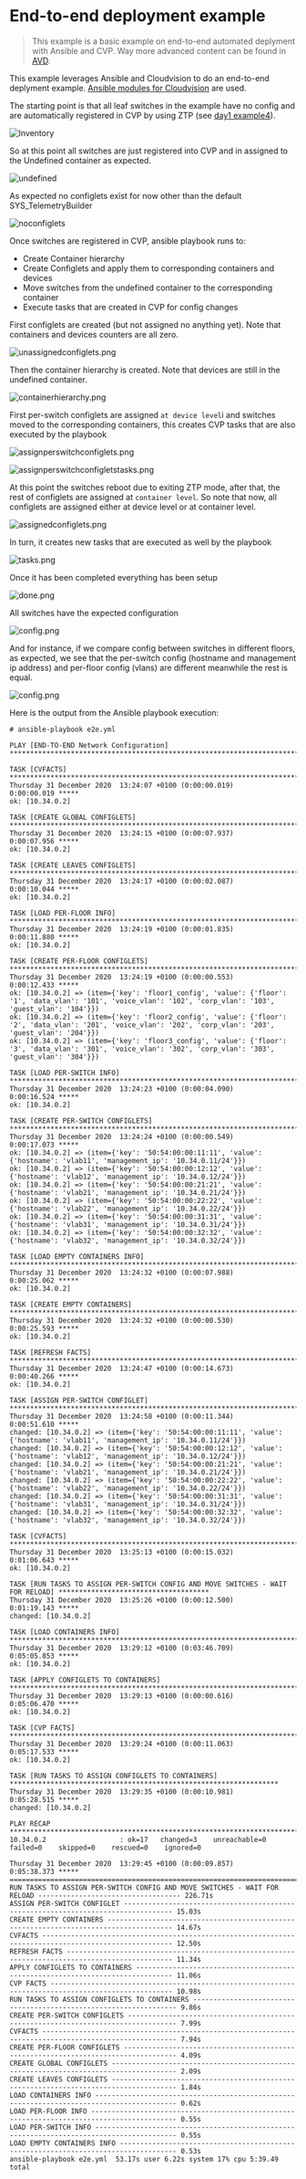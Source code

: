 # End-to-end deployment example

> This example is a basic example on end-to-end automated deplyment with Ansible and CVP. Way more advanced content can be found in [AVD](https://github.com/aristanetworks/ansible-avd).

This example leverages Ansible and Cloudvision to do an end-to-end deplyment example.
[Ansible modules for Cloudvision](https://github.com/aristanetworks/ansible-cvp) are used.

The starting point is that all leaf switches in the example have no config and are automatically registered in CVP by using ZTP (see [day1 example4](https://github.com/aristaiberia/automation101/tree/main/day1_ztp/example4_cloudvision)).

![Inventory](https://github.com/aristaiberia/automation101/blob/main/day1_ztp/example4_cloudvision/images/inventory.png)

So at this point all switches are just registered into CVP and in assigned to the Undefined container as expected.

![undefined](https://github.com/aristaiberia/automation101/blob/main/day3_ansible/example8_e2e/images/undefined.png)

As expected no configlets exist for now other than the default SYS_TelemetryBuilder

![noconfiglets](https://github.com/aristaiberia/automation101/blob/main/day3_ansible/example8_e2e/images/noconfiglets.png)

Once switches are registered in CVP, ansible playbook runs to:

* Create Container hierarchy
* Create Configlets and apply them to corresponding containers and devices
* Move switches from the undefined container to the corresponding container
* Execute tasks that are created in CVP for config changes

First configlets are created (but not assigned no anything yet). Note that containers and devices counters are all zero.

![unassignedconfiglets.png](https://github.com/aristaiberia/automation101/blob/main/day3_ansible/example8_e2e/images/unassignedconfiglets.png)

Then the container hierarchy is created. Note that devices are still in the undefined container.

![containerhierarchy.png](https://github.com/aristaiberia/automation101/blob/main/day3_ansible/example8_e2e/images/containerhierarchy.png)

First per-switch configlets are assigned `at device level`i and switches moved to the corresponding containers, this creates CVP tasks that are also executed by the playbook

![assignperswitchconfiglets.png](https://github.com/aristaiberia/automation101/blob/main/day3_ansible/example8_e2e/images/assignperswitchconfiglets.png)

![assignperswitchconfigletstasks.png](https://github.com/aristaiberia/automation101/blob/main/day3_ansible/example8_e2e/images/assignperswitchconfigletstasks.png)

At this point the switches reboot due to exiting ZTP mode, after that, the rest of configlets are assigned at `container level`. So note that now, all configlets are assigned either at device level or at container level.

![assignedconfiglets.png](https://github.com/aristaiberia/automation101/blob/main/day3_ansible/example8_e2e/images/assignedconfiglets.png)

In turn, it creates new tasks that are executed as well by the playbook

![tasks.png](https://github.com/aristaiberia/automation101/blob/main/day3_ansible/example8_e2e/images/tasks.png)

Once it has been completed everything has been setup

![done.png](https://github.com/aristaiberia/automation101/blob/main/day3_ansible/example8_e2e/images/done.png)

All switches have the expected configuration

![config.png](https://github.com/aristaiberia/automation101/blob/main/day3_ansible/example8_e2e/images/config.png)

And for instance, if we compare config between switches in different floors, as expected, we see that the per-switch config (hostname and management ip address) and per-floor config (vlans) are different meanwhile the rest is equal.

![config.png](https://github.com/aristaiberia/automation101/blob/main/day3_ansible/example8_e2e/images/config.png)

Here is the output from the Ansible playbook execution:

```
# ansible-playbook e2e.yml 

PLAY [END-TO-END Network Configuration] ******************************************************************************

TASK [CVFACTS] *******************************************************************************************************
Thursday 31 December 2020  13:24:07 +0100 (0:00:00.019)       0:00:00.019 ***** 
ok: [10.34.0.2]

TASK [CREATE GLOBAL CONFIGLETS] **************************************************************************************
Thursday 31 December 2020  13:24:15 +0100 (0:00:07.937)       0:00:07.956 ***** 
ok: [10.34.0.2]

TASK [CREATE LEAVES CONFIGLETS] **************************************************************************************
Thursday 31 December 2020  13:24:17 +0100 (0:00:02.087)       0:00:10.044 ***** 
ok: [10.34.0.2]

TASK [LOAD PER-FLOOR INFO] *******************************************************************************************
Thursday 31 December 2020  13:24:19 +0100 (0:00:01.835)       0:00:11.880 ***** 
ok: [10.34.0.2]

TASK [CREATE PER-FLOOR CONFIGLETS] ***********************************************************************************
Thursday 31 December 2020  13:24:19 +0100 (0:00:00.553)       0:00:12.433 ***** 
ok: [10.34.0.2] => (item={'key': 'floor1_config', 'value': {'floor': '1', 'data_vlan': '101', 'voice_vlan': '102', 'corp_vlan': '103', 'guest_vlan': '104'}})
ok: [10.34.0.2] => (item={'key': 'floor2_config', 'value': {'floor': '2', 'data_vlan': '201', 'voice_vlan': '202', 'corp_vlan': '203', 'guest_vlan': '204'}})
ok: [10.34.0.2] => (item={'key': 'floor3_config', 'value': {'floor': '3', 'data_vlan': '301', 'voice_vlan': '302', 'corp_vlan': '303', 'guest_vlan': '304'}})

TASK [LOAD PER-SWITCH INFO] ******************************************************************************************
Thursday 31 December 2020  13:24:23 +0100 (0:00:04.090)       0:00:16.524 ***** 
ok: [10.34.0.2]

TASK [CREATE PER-SWITCH CONFIGLETS] **********************************************************************************
Thursday 31 December 2020  13:24:24 +0100 (0:00:00.549)       0:00:17.073 ***** 
ok: [10.34.0.2] => (item={'key': '50:54:00:00:11:11', 'value': {'hostname': 'vlab11', 'management_ip': '10.34.0.11/24'}})
ok: [10.34.0.2] => (item={'key': '50:54:00:00:12:12', 'value': {'hostname': 'vlab12', 'management_ip': '10.34.0.12/24'}})
ok: [10.34.0.2] => (item={'key': '50:54:00:00:21:21', 'value': {'hostname': 'vlab21', 'management_ip': '10.34.0.21/24'}})
ok: [10.34.0.2] => (item={'key': '50:54:00:00:22:22', 'value': {'hostname': 'vlab22', 'management_ip': '10.34.0.22/24'}})
ok: [10.34.0.2] => (item={'key': '50:54:00:00:31:31', 'value': {'hostname': 'vlab31', 'management_ip': '10.34.0.31/24'}})
ok: [10.34.0.2] => (item={'key': '50:54:00:00:32:32', 'value': {'hostname': 'vlab32', 'management_ip': '10.34.0.32/24'}})

TASK [LOAD EMPTY CONTAINERS INFO] ************************************************************************************
Thursday 31 December 2020  13:24:32 +0100 (0:00:07.988)       0:00:25.062 ***** 
ok: [10.34.0.2]

TASK [CREATE EMPTY CONTAINERS] ***************************************************************************************
Thursday 31 December 2020  13:24:32 +0100 (0:00:00.530)       0:00:25.593 ***** 
ok: [10.34.0.2]

TASK [REFRESH FACTS] *************************************************************************************************
Thursday 31 December 2020  13:24:47 +0100 (0:00:14.673)       0:00:40.266 ***** 
ok: [10.34.0.2]

TASK [ASSIGN PER-SWITCH CONFIGLET] ***********************************************************************************
Thursday 31 December 2020  13:24:58 +0100 (0:00:11.344)       0:00:51.610 ***** 
changed: [10.34.0.2] => (item={'key': '50:54:00:00:11:11', 'value': {'hostname': 'vlab11', 'management_ip': '10.34.0.11/24'}})
changed: [10.34.0.2] => (item={'key': '50:54:00:00:12:12', 'value': {'hostname': 'vlab12', 'management_ip': '10.34.0.12/24'}})
changed: [10.34.0.2] => (item={'key': '50:54:00:00:21:21', 'value': {'hostname': 'vlab21', 'management_ip': '10.34.0.21/24'}})
changed: [10.34.0.2] => (item={'key': '50:54:00:00:22:22', 'value': {'hostname': 'vlab22', 'management_ip': '10.34.0.22/24'}})
changed: [10.34.0.2] => (item={'key': '50:54:00:00:31:31', 'value': {'hostname': 'vlab31', 'management_ip': '10.34.0.31/24'}})
changed: [10.34.0.2] => (item={'key': '50:54:00:00:32:32', 'value': {'hostname': 'vlab32', 'management_ip': '10.34.0.32/24'}})

TASK [CVFACTS] *******************************************************************************************************
Thursday 31 December 2020  13:25:13 +0100 (0:00:15.032)       0:01:06.643 ***** 
ok: [10.34.0.2]

TASK [RUN TASKS TO ASSIGN PER-SWITCH CONFIG AND MOVE SWITCHES - WAIT FOR RELOAD] *************************************
Thursday 31 December 2020  13:25:26 +0100 (0:00:12.500)       0:01:19.143 ***** 
changed: [10.34.0.2]

TASK [LOAD CONTAINERS INFO] ******************************************************************************************
Thursday 31 December 2020  13:29:12 +0100 (0:03:46.709)       0:05:05.853 ***** 
ok: [10.34.0.2]

TASK [APPLY CONFIGLETS TO CONTAINERS] ********************************************************************************
Thursday 31 December 2020  13:29:13 +0100 (0:00:00.616)       0:05:06.470 ***** 
ok: [10.34.0.2]

TASK [CVP FACTS] *****************************************************************************************************
Thursday 31 December 2020  13:29:24 +0100 (0:00:11.063)       0:05:17.533 ***** 
ok: [10.34.0.2]

TASK [RUN TASKS TO ASSIGN CONFIGLETS TO CONTAINERS] ******************************************************************
Thursday 31 December 2020  13:29:35 +0100 (0:00:10.981)       0:05:28.515 ***** 
changed: [10.34.0.2]

PLAY RECAP ***********************************************************************************************************
10.34.0.2                  : ok=17   changed=3    unreachable=0    failed=0    skipped=0    rescued=0    ignored=0   

Thursday 31 December 2020  13:29:45 +0100 (0:00:09.857)       0:05:38.373 ***** 
=============================================================================== 
RUN TASKS TO ASSIGN PER-SWITCH CONFIG AND MOVE SWITCHES - WAIT FOR RELOAD ----------------------------------- 226.71s
ASSIGN PER-SWITCH CONFIGLET ---------------------------------------------------------------------------------- 15.03s
CREATE EMPTY CONTAINERS -------------------------------------------------------------------------------------- 14.67s
CVFACTS ------------------------------------------------------------------------------------------------------ 12.50s
REFRESH FACTS ------------------------------------------------------------------------------------------------ 11.34s
APPLY CONFIGLETS TO CONTAINERS ------------------------------------------------------------------------------- 11.06s
CVP FACTS ---------------------------------------------------------------------------------------------------- 10.98s
RUN TASKS TO ASSIGN CONFIGLETS TO CONTAINERS ------------------------------------------------------------------ 9.86s
CREATE PER-SWITCH CONFIGLETS ---------------------------------------------------------------------------------- 7.99s
CVFACTS ------------------------------------------------------------------------------------------------------- 7.94s
CREATE PER-FLOOR CONFIGLETS ----------------------------------------------------------------------------------- 4.09s
CREATE GLOBAL CONFIGLETS -------------------------------------------------------------------------------------- 2.09s
CREATE LEAVES CONFIGLETS -------------------------------------------------------------------------------------- 1.84s
LOAD CONTAINERS INFO ------------------------------------------------------------------------------------------ 0.62s
LOAD PER-FLOOR INFO ------------------------------------------------------------------------------------------- 0.55s
LOAD PER-SWITCH INFO ------------------------------------------------------------------------------------------ 0.55s
LOAD EMPTY CONTAINERS INFO ------------------------------------------------------------------------------------ 0.53s
ansible-playbook e2e.yml  53.17s user 6.22s system 17% cpu 5:39.49 total
```
